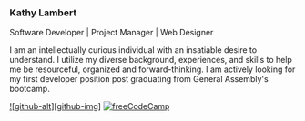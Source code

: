 ### Kathy Lambert
Software Developer | Project Manager | Web Designer 

I am an intellectually curious individual with an insatiable desire to understand.  I utilize my diverse background, experiences, and skills to help me be resourceful, organized and forward-thinking.  I am actively looking for my first developer position post graduating from General Assembly's bootcamp.





  [![github-alt][github-img]](https://github.com/Kathy145/)   [![freeCodeCamp](imgs/freecodecamp.png)](https://www.freecodecamp.org/example)
